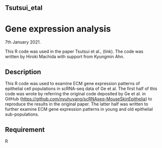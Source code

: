 ## Tsutsui_etal

Gene expression analysis
====
7th January 2021. 

This R code was used in the paper Tsutsui et al., (link). 
The code was written by Hiroki Machida with support from Kyungmin Ahn. 

## Description

This R code was used to examine ECM gene expression patterns of epithelial cell populations in scRNA-seq data of Ge et al. The first half of this code was wrote by referring the original code deposited by Ge et al. in GitHub (https://github.com/nyuhuyang/scRNAseq-MouseSkinEpithelia) to reproduce the results in the original paper. The latter half was written to further examine ECM gene expression patterns in young and old epithelial sub-populations.

## Requirement

R
